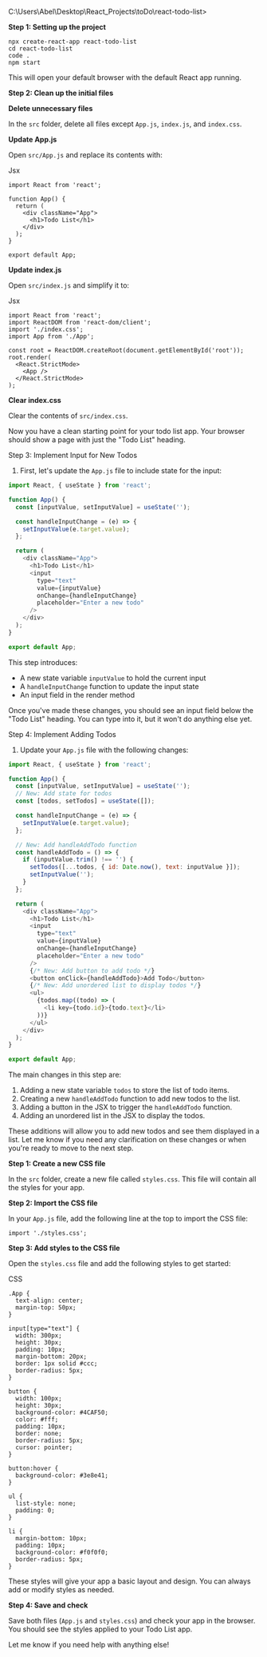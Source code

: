 C:\Users\Abel\Desktop\React_Projects\toDo\react-todo-list>

**Step 1: Setting up the project**

`npx create-react-app react-todo-list`  
`cd react-todo-list`  
`code .`  
`npm start`

This will open your default browser with the default React app running.

**Step 2: Clean up the initial files**

**Delete unnecessary files**

In the `src` folder, delete all files except `App.js`, `index.js`, and `index.css`.

**Update App.js**

Open `src/App.js` and replace its contents with:

Jsx

```
import React from 'react';

function App() {
  return (
    <div className="App">
      <h1>Todo List</h1>
    </div>
  );
}

export default App;
```

**Update index.js**

Open `src/index.js` and simplify it to:

Jsx

```
import React from 'react';
import ReactDOM from 'react-dom/client';
import './index.css';
import App from './App';

const root = ReactDOM.createRoot(document.getElementById('root'));
root.render(
  <React.StrictMode>
    <App />
  </React.StrictMode>
);
```

**Clear index.css**

Clear the contents of `src/index.css`.

Now you have a clean starting point for your todo list app. Your browser should show a page with just the "Todo List" heading.




Step 3: Implement Input for New Todos

1. First, let's update the `App.js` file to include state for the input:

```javascript
import React, { useState } from 'react';

function App() {
  const [inputValue, setInputValue] = useState('');

  const handleInputChange = (e) => {
    setInputValue(e.target.value);
  };

  return (
    <div className="App">
      <h1>Todo List</h1>
      <input
        type="text"
        value={inputValue}
        onChange={handleInputChange}
        placeholder="Enter a new todo"
      />
    </div>
  );
}

export default App;
```

This step introduces:

- A new state variable `inputValue` to hold the current input
- A `handleInputChange` function to update the input state
- An input field in the render method

Once you've made these changes, you should see an input field below the "Todo List" heading. You can type into it, but it won't do anything else yet.



Step 4: Implement Adding Todos

1. Update your `App.js` file with the following changes:


```javascript
import React, { useState } from 'react';

function App() {
  const [inputValue, setInputValue] = useState('');
  // New: Add state for todos
  const [todos, setTodos] = useState([]);

  const handleInputChange = (e) => {
    setInputValue(e.target.value);
  };

  // New: Add handleAddTodo function
  const handleAddTodo = () => {
    if (inputValue.trim() !== '') {
      setTodos([...todos, { id: Date.now(), text: inputValue }]);
      setInputValue('');
    }
  };

  return (
    <div className="App">
      <h1>Todo List</h1>
      <input
        type="text"
        value={inputValue}
        onChange={handleInputChange}
        placeholder="Enter a new todo"
      />
      {/* New: Add button to add todo */}
      <button onClick={handleAddTodo}>Add Todo</button>
      {/* New: Add unordered list to display todos */}
      <ul>
        {todos.map((todo) => (
          <li key={todo.id}>{todo.text}</li>
        ))}
      </ul>
    </div>
  );
}

export default App;
```


The main changes in this step are:

1. Adding a new state variable `todos` to store the list of todo items.
2. Creating a new `handleAddTodo` function to add new todos to the list.
3. Adding a button in the JSX to trigger the `handleAddTodo` function.
4. Adding an unordered list in the JSX to display the todos.

These additions will allow you to add new todos and see them displayed in a list. Let me know if you need any clarification on these changes or when you're ready to move to the next step.



**Step 1: Create a new CSS file**

In the `src` folder, create a new file called `styles.css`. This file will contain all the styles for your app.

**Step 2: Import the CSS file**

In your `App.js` file, add the following line at the top to import the CSS file:

`import './styles.css';`

**Step 3: Add styles to the CSS file**

Open the `styles.css` file and add the following styles to get started:

CSS

```
.App {
  text-align: center;
  margin-top: 50px;
}

input[type="text"] {
  width: 300px;
  height: 30px;
  padding: 10px;
  margin-bottom: 20px;
  border: 1px solid #ccc;
  border-radius: 5px;
}

button {
  width: 100px;
  height: 30px;
  background-color: #4CAF50;
  color: #fff;
  padding: 10px;
  border: none;
  border-radius: 5px;
  cursor: pointer;
}

button:hover {
  background-color: #3e8e41;
}

ul {
  list-style: none;
  padding: 0;
}

li {
  margin-bottom: 10px;
  padding: 10px;
  background-color: #f0f0f0;
  border-radius: 5px;
}
```

These styles will give your app a basic layout and design. You can always add or modify styles as needed.

**Step 4: Save and check**

Save both files (`App.js` and `styles.css`) and check your app in the browser. You should see the styles applied to your Todo List app.

Let me know if you need help with anything else!